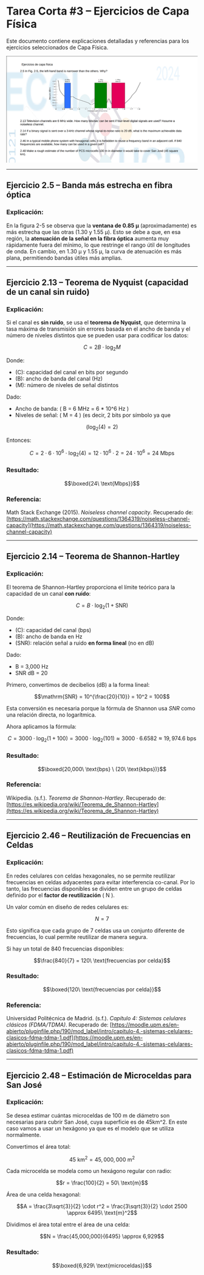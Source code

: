 # Tarea Corta #3 – Ejercicios de Capa Física 

Este documento contiene explicaciones detalladas y referencias para los ejercicios seleccionados de Capa Física.

![Tarea4](../Images/T4/T4.png)

---

## Ejercicio 2.5 – Banda más estrecha en fibra óptica

### Explicación:
En la figura 2-5 se observa que la **ventana de 0.85 μ** (aproximadamente) es más estrecha que las otras (1.30 y 1.55 μ). Esto se debe a que, en esa región, la **atenuación de la señal en la fibra óptica** aumenta muy rápidamente fuera del mínimo, lo que restringe el rango útil de longitudes de onda. En cambio, en 1.30 μ y 1.55 μ, la curva de atenuación es más plana, permitiendo bandas útiles más amplias.

---

## Ejercicio 2.13 – Teorema de Nyquist (capacidad de un canal sin ruido)

### Explicación:
Si el canal es **sin ruido**, se usa el **teorema de Nyquist**, que determina la tasa máxima de transmisión sin errores basada en el ancho de banda y el número de niveles distintos que se pueden usar para codificar los datos:

```math
C = 2B \cdot \log_2 M
```

Donde:
- \(C\): capacidad del canal en bits por segundo
- \(B\): ancho de banda del canal (Hz)
- \(M\): número de niveles de señal distintos

Dado:
- Ancho de banda: \( B = 6 MHz = 6 * 10^6 Hz \)
- Niveles de señal: \( M = 4 \) (es decir, 2 bits por símbolo ya que 

```math 
(\log_2 (4) = 2) 
```

Entonces:

```math
C = 2 \cdot 6 \cdot 10^6 \cdot \log_2(4) = 12 \cdot 10^6 \cdot 2 = 24 \cdot 10^6 = 24\ \text{Mbps}
```

### Resultado:

```math
\boxed{24\ \text{Mbps}}
```

### Referencia:
Math Stack Exchange (2015). *Noiseless channel capacity*. Recuperado de: [https://math.stackexchange.com/questions/1364319/noiseless-channel-capacity](https://math.stackexchange.com/questions/1364319/noiseless-channel-capacity)

---

## Ejercicio 2.14 – Teorema de Shannon-Hartley

### Explicación:
El teorema de Shannon-Hartley proporciona el límite teórico para la capacidad de un canal **con ruido**:

```math
C = B \cdot \log_2(1 + \mathrm{SNR})
```

Donde:
- \(C\): capacidad del canal (bps)
- \(B\): ancho de banda en Hz
- \(SNR\): relación señal a ruido **en forma lineal** (no en dB)

Dado:
- B = 3,000 Hz
- SNR dB = 20 

Primero, convertimos de decibelios (dB) a la forma lineal:

```math
\mathrm{SNR} = 10^{\frac{20}{10}} = 10^2 = 100
```

Esta conversión es necesaria porque la fórmula de Shannon usa *SNR* como una relación directa, no logarítmica.

Ahora aplicamos la fórmula:

```math
C = 3000 \cdot \log_2(1 + 100) = 3000 \cdot \log_2(101) \approx 3000 \cdot 6.6582 \approx 19,974.6\ \text{bps}
```

### Resultado:

```math
\boxed{20,000\ \text{bps} \ (20\ \text{kbps})}
```

### Referencia:
Wikipedia. (s.f.). *Teorema de Shannon-Hartley*. Recuperado de: [https://es.wikipedia.org/wiki/Teorema_de_Shannon-Hartley](https://es.wikipedia.org/wiki/Teorema_de_Shannon-Hartley)

---

## Ejercicio 2.46 – Reutilización de Frecuencias en Celdas

### Explicación:
En redes celulares con celdas hexagonales, no se permite reutilizar frecuencias en celdas adyacentes para evitar interferencia co-canal. Por lo tanto, las frecuencias disponibles se dividen entre un grupo de celdas definido por el **factor de reutilización** \( N \).

Un valor común en diseño de redes celulares es:

```math
N = 7
```

Esto significa que cada grupo de 7 celdas usa un conjunto diferente de frecuencias, lo cual permite reutilizar de manera segura.

Si hay un total de 840 frecuencias disponibles:

```math
\frac{840}{7} = 120\ \text{frecuencias por celda}
```

### Resultado:

```math
\boxed{120\ \text{frecuencias por celda}}
```

### Referencia:
Universidad Politécnica de Madrid. (s.f.). *Capítulo 4: Sistemas celulares clásicos (FDMA/TDMA)*. Recuperado de: [https://moodle.upm.es/en-abierto/pluginfile.php/190/mod_label/intro/capitulo-4.-sistemas-celulares-clasicos-fdma-tdma-1.pdf](https://moodle.upm.es/en-abierto/pluginfile.php/190/mod_label/intro/capitulo-4.-sistemas-celulares-clasicos-fdma-tdma-1.pdf)

---

## Ejercicio 2.48 – Estimación de Microceldas para San José

### Explicación:
Se desea estimar cuántas microceldas de 100 m de diámetro son necesarias para cubrir San José, cuya superficie es de 45km^2. 
En este caso vamos a usar un hexágono ya que es el modelo que se utiliza normalmente.

Convertimos el área total:

```math
45\ \text{km}^2 = 45,000,000\ \text{m}^2
```

Cada microcelda se modela como un hexágono regular con radio:

```math
r = \frac{100}{2} = 50\ \text{m}
```

Área de una celda hexagonal:

```math
A = \frac{3\sqrt{3}}{2} \cdot r^2 = \frac{3\sqrt{3}}{2} \cdot 2500 \approx 6495\ \text{m}^2
```

Dividimos el área total entre el área de una celda:

```math
N = \frac{45,000,000}{6495} \approx 6,929
```

### Resultado:

```math
\boxed{6,929\ \text{microceldas}}
```
